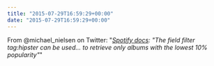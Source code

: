 ```yaml
---
title: "2015-07-29T16:59:29+00:00"
date: "2015-07-29T16:59:29+00:00"
---
```


From @michael_nielsen on Twitter: "*[Spotify docs](https://developer.spotify.com/documentation/web-api/reference/search/search/): "The field filter tag:hipster can be used... to retrieve only albums with the lowest 10% popularity"*" 
